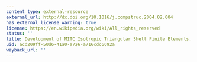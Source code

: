 ```yaml
---
content_type: external-resource
external_url: http://dx.doi.org/10.1016/j.compstruc.2004.02.004
has_external_license_warning: true
license: https://en.wikipedia.org/wiki/All_rights_reserved
status: ''
title: Development of MITC Isotropic Triangular Shell Finite Elements.
uid: acd209ff-50d6-41a0-a726-a716cdc6692a
wayback_url: ''
---
```

